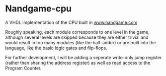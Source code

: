 # Nandgame-cpu
A VHDL implementation of the CPU built in www.nandgame.com

Roughly speaking, each module corresponds to one level in the game, although several levels are skipped because they are either trivial and would result in too many modules (like the half-adder) or are built into the language, like the basic logic gates and flip-flops.

For further development, I will be adding a seperate write-only jump register (rather than sharing the address register) as well as read access to the Program Counter.
